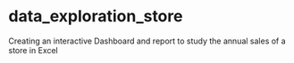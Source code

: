 # data_exploration_store
Creating an interactive Dashboard and report to study the annual sales of a store in Excel
